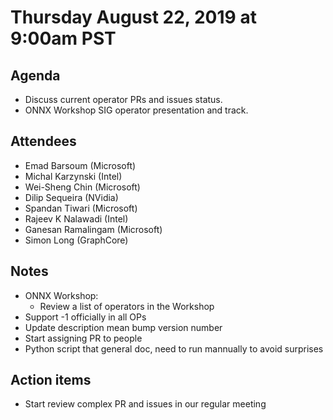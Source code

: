 # Thursday August 22, 2019 at 9:00am PST

## Agenda
* Discuss current operator PRs and issues status.
* ONNX Workshop SIG operator presentation and track.

## Attendees 
* Emad Barsoum (Microsoft)
* Michal Karzynski (Intel)
* Wei-Sheng Chin (Microsoft)
* Dilip Sequeira (NVidia)
* Spandan Tiwari (Microsoft)
* Rajeev K Nalawadi (Intel)
* Ganesan Ramalingam (Microsoft)
* Simon Long (GraphCore)

## Notes
* ONNX Workshop:
    * Review a list of operators in the Workshop
* Support -1 officially in all OPs
* Update description mean bump version number
* Start assigning PR to people
* Python script that general doc, need to run mannually to avoid surprises

## Action items
* Start review complex PR and issues in our regular meeting
 
